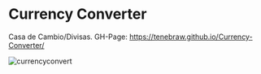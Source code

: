 # Currency Converter
 Casa de Cambio/Divisas.
 GH-Page: https://tenebraw.github.io/Currency-Converter/
 
![currencyconvert](https://github.com/Tenebraw/Currency-Converter/assets/32946589/b0b7a2f9-c147-4dea-ae6b-d3e82059dd65)
